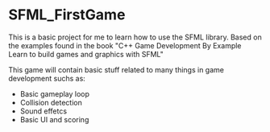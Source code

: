 # SFML_FirstGame

This is a basic project for me to learn how to use the SFML library. Based on the examples found in the book "C++ Game Development By Example Learn to build games and graphics with SFML"

This game will contain basic stuff related to many things in game development suchs as:

<ul>
<li>Basic gameplay loop</li>
<li>Collision detection</li>
<li>Sound effetcs</li>
<li>Basic UI and scoring</li>
<ul>
